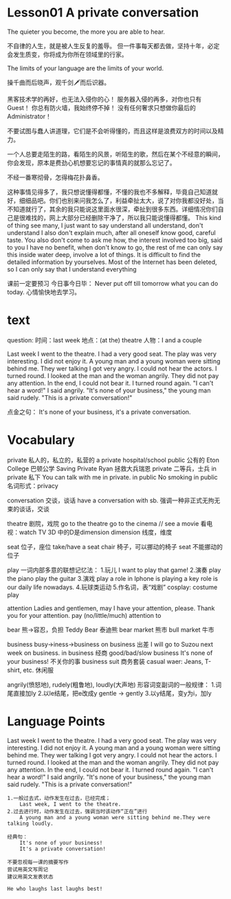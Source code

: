 # Lesson01 A private conversation

The quieter you become, the more you are able to hear.

不自律的人生，就是被人生反复的羞辱。
但一件事每天都去做，坚持十年，必定会发生质变，你将成为你所在领域里的行家。

The limits of your language are the limits of your world.

操千曲而后晓声，观千剑🗡而后识器。

黑客技术学的再好，也无法入侵你的心！
服务器入侵的再多，对你也只有Guest！
你总有防火墙，我始终停不掉！
没有任何奢求只想做你最后的Administrator！

不要试图与蠢人讲道理，它们是不会听得懂的，而且这样是浪费双方的时间以及精力。

一个人总要走陌生的路，看陌生的风景，听陌生的歌，然后在某个不经意的瞬间，你会发现，原本是费劲心机想要忘记的事情真的就那么忘记了。

不经一番寒彻骨，怎得梅花扑鼻香。

这种事情见得多了，我只想说懂得都懂，不懂的我也不多解释，毕竟自己知道就好，细细品吧。你们也别来问我怎么了，利益牵扯太大，说了对你我都没好处，当不知道就行了，其余的我只能说这里面水很深，牵扯到很多东西。详细情况你们自己是很难找的，网上大部分已经删除干净了，所以我只能说懂得都懂。
This kind of thing see many, I just want to say understand all understand, don't understand I also don't explain much, after all oneself know good, careful taste. You also don't come to ask me how, the interest involved too big, said to you I have no benefit, when don't know to go, the rest of me can only say this inside water deep, involve a lot of things. It is difficult to find the detailed information by yourselves. Most of the Internet has been deleted, so I can only say that I understand everything

课前一定要预习
今日事今日毕：
    Never put off till tomorrow what you can do today.
心情愉快地去学习。

# text

question:
    时间：last week
    地点：(at the) theatre
    人物：I and a couple

Last week I went to the theatre. I had a very good seat. The play was very interesting. I did not enjoy it. A young man and a young woman were sitting behind me. They wer talking I got very angry. I could not hear the actors. I turned round. I looked at the man and the woman angrily. They did not pay any attention. In the end, I could not bear it. I turned round again.
"I can't hear a word!" I said angrily.
"It's none of your business," the young man said rudely.
"This is a private conversation!"

点金之句：
    It's none of your business, it's a private conversation.

# Vocabulary

private 私人的，私立的，私营的
    a private hospital/school
    public 公有的
    Eton College 巴顿公学
    Saving Private Ryan 拯救大兵瑞恩
        private 二等兵，士兵
    in private 私下
    You can talk with me in private.
    in public
    No smoking in public
    名词形式：privacy

conversation 交谈，谈话
    have a conversation with sb.
    强调一种非正式无拘无束的谈话，交谈

theatre 剧院，戏院
    go to the theatre
    go to the cinema // see a movie
    看电视：watch TV
    3D 中的D是dimension 
        dimension 线度，维度

seat 位子，座位
    take/have a seat 
    chair 椅子，可以挪动的椅子
    seat 不能挪动的位子

play 一词内部多意的联想记忆法：
    1.玩儿
        I want to play that game!
    2.演奏
        play the piano
        play the guitar
    3.演戏
        play a role in
        Iphone is playing a key role is our daily life nowadays.
    4.玩球类运动
    5.作名词，表“戏剧”
        cosplay: costume play

attention 
    Ladies and gentlemen, may I have your attention, please.
    Thank you for your attention.
    pay (no/little/much) attention to 

bear 熊->容忍，负担
    Teddy Bear 泰迪熊
    bear market 熊市 
    bull market 牛市

business busy->iness->business
    on business 出差
        I will go to Suzou next week on business.
    in business 经商
    good/bad/slow business
    It's none of your business! 不关你的事
    business suit 商务套装
    casual waer: Jeans, T-shirt, etc.   休闲服

angrily(愤怒地), rudely(粗鲁地), loudly(大声地) 
    形容词变副词的一般规律：
        1.词尾直接加ly
        2.以le结尾，把e改成y
            gentle -> gently
        3.以y结尾，变y为i，加ly

# Language Points

Last week I went to the theatre. I had a very good seat. The play was very interesting. I did not enjoy it. A young man and a young woman were sitting behind me. They wer talking I got very angry. I could not hear the actors. I turned round. I looked at the man and the woman angrily. They did not pay any attention. In the end, I could not bear it. I turned round again.
"I can't hear a word!" I said angrily.
"It's none of your business," the young man said rudely.
"This is a private conversation!"

    1.一般过去式，动作发生在过去，已经完成；
        Last week, I went to the theatre.
    2.过去进行时，动作发生在过去，强调当时该动作“正在”进行
        A young man and a young woman were sitting behind me.They were talking loudly.

    经典句：
        It's none of your business!
        It's a private conversation!

    不要忽视每一课的摘要写作
    尝试用英文写周记
    建议用英文发表状态

    He who laughs last laughs best!
